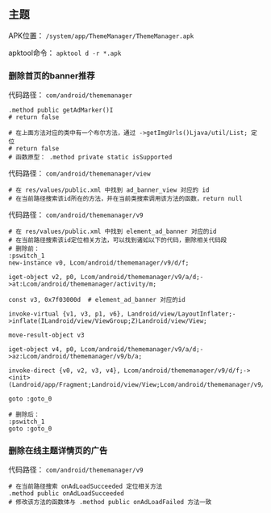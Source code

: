 ## 主题
APK位置： `/system/app/ThemeManager/ThemeManager.apk`

apktool命令： `apktool d -r *.apk`

### 删除首页的banner推荐
代码路径： `com/android/thememanager`
```
.method public getAdMarker()I
# return false

# 在上面方法对应的类中有一个布尔方法，通过 ->getImgUrls()Ljava/util/List; 定位
# return false
# 函数原型： .method private static isSupported
```
代码路径： `com/android/thememanager/view`
```
# 在 res/values/public.xml 中找到 ad_banner_view 对应的 id
# 在当前路径搜索该id所在的方法，并在当前类搜索调用该方法的函数，return null
```
代码路径： `com/android/thememanager/v9`
```
# 在 res/values/public.xml 中找到 element_ad_banner 对应的id
# 在当前路径搜索该id定位相关方法，可以找到诸如以下的代码，删除相关代码段
# 删除前：
:pswitch_1
new-instance v0, Lcom/android/thememanager/v9/d/f;

iget-object v2, p0, Lcom/android/thememanager/v9/a/d;->at:Lcom/android/thememanager/activity/m;

const v3, 0x7f03000d  # element_ad_banner 对应的id

invoke-virtual {v1, v3, p1, v6}, Landroid/view/LayoutInflater;->inflate(ILandroid/view/ViewGroup;Z)Landroid/view/View;

move-result-object v3

iget-object v4, p0, Lcom/android/thememanager/v9/a/d;->az:Lcom/android/thememanager/v9/b/a;

invoke-direct {v0, v2, v3, v4}, Lcom/android/thememanager/v9/d/f;-><init>(Landroid/app/Fragment;Landroid/view/View;Lcom/android/thememanager/v9/b/a;)V

goto :goto_0

# 删除后：
:pswitch_1
goto :goto_0
```

### 删除在线主题详情页的广告
代码路径： `com/android/thememanager/v9`
```
# 在当前路径搜索 onAdLoadSucceeded 定位相关方法
.method public onAdLoadSucceeded
# 修改该方法的函数体与 .method public onAdLoadFailed 方法一致
```
